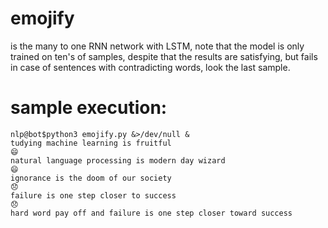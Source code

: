 # emojify
is the many to one RNN network with LSTM, note that the model is only trained on ten's of samples, despite that the results are satisfying, but fails in case of sentences with contradicting words, look the last sample.

# sample execution:

``` console
nlp@bot$python3 emojify.py &>/dev/null &
tudying machine learning is fruitful
😄
natural language processing is modern day wizard
😄
ignorance is the doom of our society
😞
failure is one step closer to success
😞
hard word pay off and failure is one step closer toward success
```
